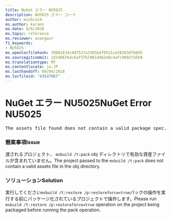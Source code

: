 ```yaml
---
title: NuGet エラー NU5025
description: NU5025 エラー コード
author: mishra14
ms.author: karann
ms.date: 8/8/2018
ms.topic: reference
ms.reviewer: anangaur
f1_keywords:
- NU5025
ms.openlocfilehash: 39881634c4d7527a3385b4f0521ce58263dfb845
ms.sourcegitcommit: 1d1406764c6af5fb7801d462e0c4afc9092fa569
ms.translationtype: MT
ms.contentlocale: ja-JP
ms.lasthandoff: 09/04/2018
ms.locfileid: "43547067"
---
```

# <a name="nuget-error-nu5025"></a><span data-ttu-id="4de32-103">NuGet エラー NU5025</span><span class="sxs-lookup"><span data-stu-id="4de32-103">NuGet Error NU5025</span></span>
<pre>The assets file found does not contain a valid package spec. Try restoring the project again. The location of the assets file is F:\project\obj\project.assets.json.</pre>

### <a name="issue"></a><span data-ttu-id="4de32-104">懸案事項</span><span class="sxs-lookup"><span data-stu-id="4de32-104">Issue</span></span>

<span data-ttu-id="4de32-105">渡されるプロジェクト、 `msbuild /t:pack` obj ディレクトリで有効な資産ファイルが含まれていません。</span><span class="sxs-lookup"><span data-stu-id="4de32-105">The project passed to the `msbuild /t:pack` does not contain a valid assets file in the obj directory.</span></span>


### <a name="solution"></a><span data-ttu-id="4de32-106">ソリューション</span><span class="sxs-lookup"><span data-stu-id="4de32-106">Solution</span></span>

<span data-ttu-id="4de32-107">実行してください`msbuild /t:restore /p:restoreforce=true`パックの操作を実行する前にパッケージ化されているプロジェクトで操作します。</span><span class="sxs-lookup"><span data-stu-id="4de32-107">Please run `msbuild /t:restore /p:restoreforce=true` operation on the project being packaged before running the pack operation.</span></span>

